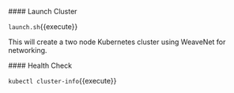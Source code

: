 #### Launch Cluster

`launch.sh`{{execute}}

This will create a two node Kubernetes cluster using WeaveNet for networking.

#### Health Check

`
kubectl cluster-info
`{{execute}}
